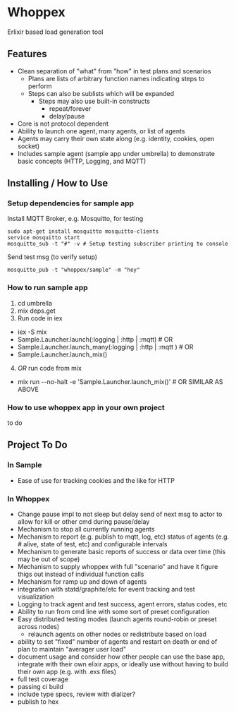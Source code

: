 # Whoppex

Erlixir based load generation tool

## Features

* Clean separation of "what" from "how" in test plans and scenarios
  * Plans are lists of arbitrary function names indicating steps to perform
  * Steps can also be sublists which will be expanded
	* Steps may also use built-in constructs
		* repeat/forever
		* delay/pause
* Core is not protocol dependent
* Ability to launch one agent, many agents, or list of agents
* Agents may carry their own state along (e.g. identity, cookies, open socket)
* Includes sample agent (sample app under umbrella) to demonstrate basic concepts (HTTP, Logging, and MQTT)

## Installing / How to Use

### Setup dependencies for sample app

Install MQTT Broker, e.g. Mosquitto, for testing

    sudo apt-get install mosquitto mosquitto-clients
    service mosquitto start
    mosquitto_sub -t "#" -v # Setup testing subscriber printing to console

Send test msg (to verify setup)

    mosquitto_pub -t "whoppex/sample" -m "hey"

### How to run sample app

1. cd umbrella
2. mix deps.get
3. Run code in iex
  * iex -S mix
  * Sample.Launcher.launch(:logging | :http | :mqtt) # OR
  * Sample.Launcher.launch_many(:logging | :http | :mqtt ) # OR
  * Sample.Launcher.launch_mix()
4. _OR_ run code from mix
  * mix run --no-halt -e 'Sample.Launcher.launch_mix()' # OR SIMILAR AS ABOVE

### How to use whoppex app in your own project

to do

## Project To Do

### In Sample
- Ease of use for tracking cookies and the like for HTTP

### In Whoppex
- Change pause impl to not sleep but delay send of next msg to actor to allow for kill or other cmd during pause/delay
- Mechanism to stop all currently running agents
- Mechanism to report (e.g. publish to mqtt, log, etc) status of agents (e.g. # alive, state of test, etc) and configurable intervals
- Mechanism to generate basic reports of success or data over time (this may be out of scope)
- Mechanism to supply whoppex with full "scenario" and have it figure thigs out instead of individual function calls
- Mechanism for ramp up and down of agents
- integration with statd/graphite/etc for event tracking and test visualization
- Logging to track agent and test success, agent errors, status codes, etc
- Ability to run from cmd line with some sort of preset configuration
- Easy distributed testing modes (launch agents round-robin or preset across nodes)
	- relaunch agents on other nodes or redistribute based on load
- ability to set "fixed" number of agents and restart on death or end of plan to maintain "averager user load"
- document usage and consider how other people can use the base app, integrate with their own
    elixir apps, or ideally use without having to build their own app (e.g. with .exs files)
- full test coverage
- passing ci build
- include type specs, review with dializer?
- publish to hex

